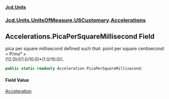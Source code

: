#### [Jcd.Units](index.md 'index')
### [Jcd.Units.UnitsOfMeasure.USCustomary](Jcd.Units.UnitsOfMeasure.USCustomary.md 'Jcd.Units.UnitsOfMeasure.USCustomary').[Accelerations](Accelerations.md 'Jcd.Units.UnitsOfMeasure.USCustomary.Accelerations')

## Accelerations.PicaPerSquareMillisecond Field

pica per square millisecond defined such that: point per square centisecond = P/ms² ×  
(12.0)/((1.0/10.0)*(1.0/10.0)).

```csharp
public static readonly Acceleration PicaPerSquareMillisecond;
```

#### Field Value
[Acceleration](Acceleration.md 'Jcd.Units.UnitTypes.Acceleration')